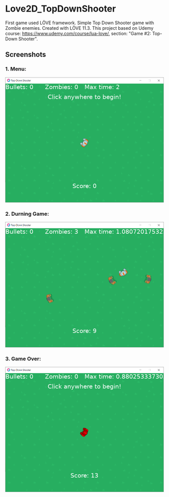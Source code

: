 # Love2D_TopDownShooter
 First game used LÖVE framework. Simple Top Down Shooter game with Zombie enemies. Created with LÖVE 11.3. This project based on Udemy course: https://www.udemy.com/course/lua-love/, section: "Game #2: Top-Down Shooter".

 ## Screenshots
 
 ### 1. Menu:
 ![alt text](screenshots/1Menu.PNG)

 ### 2. Durning Game:
 ![alt text](screenshots/2Game.PNG)

### 3. Game Over:
 ![alt text](screenshots/3GameOver.PNG)